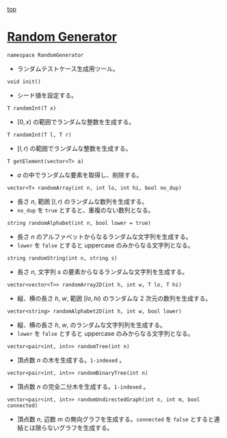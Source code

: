 [top](../README.md)

# [Random Generator](./random.hpp)

`namespace RandomGenerator`
- ランダムテストケース生成用ツール。

`void init()`
- シード値を設定する。

`T randomInt(T x)`
- $[0, x)$ の範囲でランダムな整数を生成する。

`T randomInt(T l, T r)`
- $[l, r)$ の範囲でランダムな整数を生成する。

`T getElement(vector<T> a)`
- $a$ の中でランダムな要素を取得し、削除する。

`vector<T> randomArray(int n, int lo, int hi, bool no_dup)`
- 長さ $n$, 範囲 $[l, r)$ のランダムな数列を生成する。
- `no_dup` を `true` とすると、重複のない数列となる。

`string randomAlphabet(int n, bool lower = true)`
- 長さ $n$ のアルファベットからなるランダムな文字列を生成する。
- `lower` を `false` とすると uppercase のみからなる文字列となる。

`string randomString(int n, string s)`
- 長さ $n$, 文字列 $s$ の要素からなるランダムな文字列を生成する。

`vector<vector<T>> randomArray2D(int h, int w, T lo, T hi)`
- 縦、横の長さ $h$, $w$, 範囲 $[lo, hi)$ のランダムな 2 次元の数列を生成する。

`vector<string> randomAlphabet2D(int h, int w, bool lower)`
- 縦、横の長さ $h$, $w$, のランダムな文字列列を生成する。
- `lower` を `false` とすると uppercase のみからなる文字列となる。

`vector<pair<int, int>> randomTree(int n)`
- 頂点数 $n$ の木を生成する。`1-indexed` 。

`vector<pair<int, int>> randomBinaryTree(int n)`
- 頂点数 $n$ の完全二分木を生成する。`1-indexed` 。

`vector<pair<int, int>> randomUndirectedGraph(int n, int m, bool connected)`
- 頂点数 $n$, 辺数 $m$ の無向グラフを生成する。`connected` を `false` とすると連結とは限らないグラフを生成する。